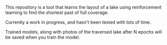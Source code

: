 This repository is a tool that learns the layout of a lake using reinforcement learning to find the shortest past of full coverage.

Currently a work in progress, and hasn't been tested with lots of time.

Trained models, along with photos of the traversed lake after N epochs will be saved when you train the model.
